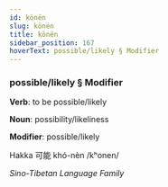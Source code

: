```yaml
---
id: könën
slug: könën
title: könën
sidebar_position: 167
hoverText: possible/likely § Modifier
---
```


### possible/likely § Modifier

**Verb**: to be possible/likely

**Noun**: possibility/likeliness

**Modifier**: possible/likely

Hakka 可能 khó-nèn /kʰonen/

*Sino-Tibetan Language Family*